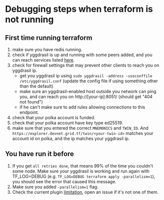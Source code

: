 # Debugging steps when terraform is not running

## First time running terraform

1. make sure you have redis running.
2. check if yggdrasil is up and running with some peers added, and you can reach services listed [here](https://yggdrasil-network.github.io/services.html).
3. check for firewall settings that may prevent other clients to reach you on yggdrasil ip.
   - get you yggdrasil ip using `sudo yggdrasil -address -useconffile /etc/yggdrasil.conf` (update the config file if using something other than the default)
   - make sure an yggdrasil-enabled host outside you network can ping you, and can reach you on http://[your-ip]:8051/ (should get "404 not found")
   - if he can't make sure to add rules allowing connections to this endpoint.
4. check that your polka account is funded.
5. check that your polka account have key type ed25519.
6. make sure that you entered the correct `MNEMONICS` and `TWIN_ID`. And `https://explorer.devnet.grid.tf/twin/<your-twin-id>` matches your account id on polka, and the ip matches your yggdrasil ip.

## You have run it before

1. If you get `all retries done`, that means 99% of the time you couldn't some node. Make sure your yggdrasil is working and run again with TF_LOG=DEBUG (e.g. `TF_LOG=DEBUG terraform apply -parallelism=1`), you should see the error that caused this message.
2. Make sure you added `-parallelism=1` flag.
3. Check the current plugin [limitation](https://github.com/threefoldtech/terraform-provider-grid#current-limitation), open an issue if it's not one of them.